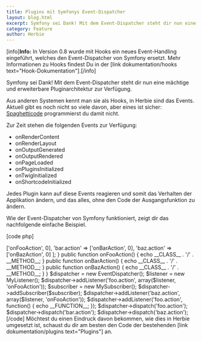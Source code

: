 ```yaml
---
title: Plugins mit Symfonys Event-Dispatcher
layout: blog.html
excerpt: Symfony sei Dank! Mit dem Event-Dispatcher steht dir nun eine mächtige und erweiterbare Pluginarchitektur zur Verfügung.
category: Feature
author: Herbie
---
```


[info]**Info:** In Version 0.8 wurde mit Hooks ein neues Event-Handling eingeführt, welches den Event-Dispatcher von 
Symfony ersetzt. Mehr Informationen zu Hooks findest Du in der [link dokumentation/hooks text="Hook-Dokumentation"].[/info]

Symfony sei Dank! Mit dem Event-Dispatcher steht dir nun eine mächtige und erweiterbare Pluginarchitektur zur Verfügung.

Aus anderen Systemen kennt man sie als Hooks, in Herbie sind das Events. Aktuell gibt es noch nicht so viele davon,
aber eines ist sicher: [Spaghetticode](http://de.wikipedia.org/wiki/Spaghetticode) programmierst du damit nicht.

Zur Zeit stehen die folgenden Events zur Verfügung:

* onRenderContent
* onRenderLayout
* onOutputGenerated
* onOutputRendered
* onPageLoaded
* onPluginsInitialized
* onTwigInitialized
* onShortcodeInitialized

Jedes Plugin kann auf diese Events reagieren und somit das Verhalten der Applikation ändern, und das alles, ohne den 
Code der Ausgangsfunktion zu ändern.

Wie der Event-Dispatcher von Symfony funktioniert, zeigt dir das nachfolgende einfache Beispiel.

[code php]
<?php

use Symfony\Component\EventDispatcher\Event;
use Symfony\Component\EventDispatcher\EventDispatcher;
use Symfony\Component\EventDispatcher\EventSubscriberInterface;

class MyListener
{

    public function onFooAction(Event $event)
    {
        echo __CLASS__ . '/' . __METHOD__;
    }

}

class MySubscriber implements EventSubscriberInterface
{

    public static function getSubscribedEvents()
    {
        return [
            'foo.action' => ['onFooAction', 0],
            'bar.action' => ['onBarAction', 0],
            'baz.action' => ['onBazAction', 0]
        ];
    }

    public function onFooAction()
    {
        echo __CLASS__ . '/' . __METHOD__;
    }

    public function onBarAction()
    {
        echo __CLASS__ . '/' . __METHOD__;
    }

    public function onBazAction()
    {
        echo __CLASS__ . '/' . __METHOD__;
    }

}

$dispatcher = new EventDispatcher();

$listener = new MyListener();
$dispatcher->addListener('foo.action', array($listener, 'onFooAction'));

$subscriber = new MySubscriber();
$dispatcher->addSubscriber($subscriber);

$dispatcher->addListener('baz.action', array($listener, 'onFooAction'));
$dispatcher->addListener('foo.action', function() {
    echo __FUNCTION__;
});

$dispatcher->dispatch('foo.action');
$dispatcher->dispatch('bar.action');
$dispatcher->dispatch('baz.action');

[/code]


Möchtest du einen Eindruck davon bekommen, wie dies in Herbie umgesetzt ist, schaust du dir am besten den Code der 
bestehenden [link dokumentation/plugins text="Plugins"] an. 
